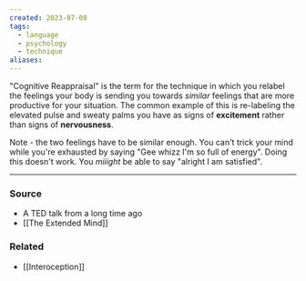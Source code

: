 ```yaml
---
created: 2023-07-08
tags:
  - language
  - psychology
  - technique
aliases:
---
```


"Cognitive Reappraisal" is the term for the technique in which you relabel the feelings your body is sending you towards *similar* feelings that are more productive for your situation. The common example of this is re-labeling the elevated pulse and sweaty palms you have as signs of **excitement** rather than signs of **nervousness**. 

Note - the two feelings have to be similar enough. You can't trick your mind while you're exhausted by saying "Gee whizz I'm so full of energy". Doing this doesn't work. You *miiight* be able to say "alright I am satisfied".

****
### Source
- A TED talk from a long time ago
- [[The Extended Mind]]

### Related
- [[Interoception]]